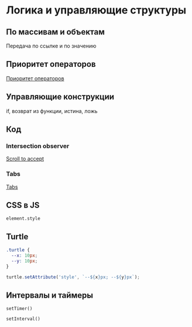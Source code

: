 # Логика и управляющие структуры

## По массивам и объектам

Передача по ссылке и по значению

## Приоритет операторов

[Приоритет операторов](https://developer.mozilla.org/en-US/docs/Web/JavaScript/Reference/Operators/Operator_Precedence)

## Управляющие конструкции

if, возврат из функции, истина, ложь

## Код

### Intersection observer

[Scroll to accept](https://github.com/wesbos/beginner-javascript/tree/master/exercises/35%20-%20Scroll%20To%20Accept)

### Tabs

[Tabs](https://github.com/wesbos/beginner-javascript/tree/master/exercises/36%20-%20Tabs)

## CSS в JS

`element.style`

## Turtle

```css
.turtle {
  --x: 10px;
  --y: 10px;
}
```

```js
turtle.setAttribute('style', `--${x}px; --${y}px`);
```

## Интервалы и таймеры

`setTimer()`

`setInterval()`

